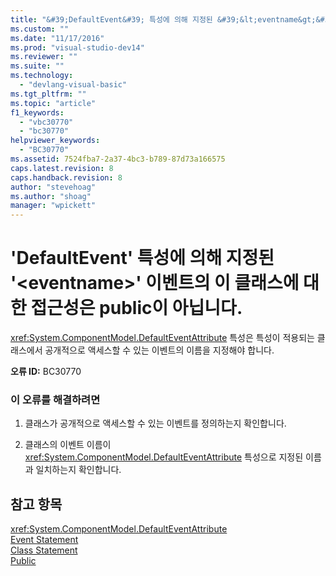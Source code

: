 ```yaml
---
title: "&#39;DefaultEvent&#39; 특성에 의해 지정된 &#39;&lt;eventname&gt;&#39; 이벤트의 이 클래스에 대한 접근성은 public이 아닙니다. | Microsoft Docs"
ms.custom: ""
ms.date: "11/17/2016"
ms.prod: "visual-studio-dev14"
ms.reviewer: ""
ms.suite: ""
ms.technology: 
  - "devlang-visual-basic"
ms.tgt_pltfrm: ""
ms.topic: "article"
f1_keywords: 
  - "vbc30770"
  - "bc30770"
helpviewer_keywords: 
  - "BC30770"
ms.assetid: 7524fba7-2a37-4bc3-b789-87d73a166575
caps.latest.revision: 8
caps.handback.revision: 8
author: "stevehoag"
ms.author: "shoag"
manager: "wpickett"
---
```

# &#39;DefaultEvent&#39; 특성에 의해 지정된 &#39;&lt;eventname&gt;&#39; 이벤트의 이 클래스에 대한 접근성은 public이 아닙니다.
<xref:System.ComponentModel.DefaultEventAttribute> 특성은 특성이 적용되는 클래스에서 공개적으로 액세스할 수 있는 이벤트의 이름을 지정해야 합니다.  
  
 **오류 ID:** BC30770  
  
### 이 오류를 해결하려면  
  
1.  클래스가 공개적으로 액세스할 수 있는 이벤트를 정의하는지 확인합니다.  
  
2.  클래스의 이벤트 이름이 <xref:System.ComponentModel.DefaultEventAttribute> 특성으로 지정된 이름과 일치하는지 확인합니다.  
  
## 참고 항목  
 <xref:System.ComponentModel.DefaultEventAttribute>   
 [Event Statement](../Topic/Event%20Statement.md)   
 [Class Statement](../Topic/Class%20Statement%20\(Visual%20Basic\).md)   
 [Public](../Topic/Public%20\(Visual%20Basic\).md)